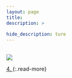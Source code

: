 ```yaml
---
layout: page
title: 
description: >
  
hide_description: ture
---
```

## 

<img src="/interviews/jp/WiiU/agmj/vol1/img/mainvisual3.jpg)" stype="border-radius: 12px;">


[4. ](4.md)
{:.read-more}